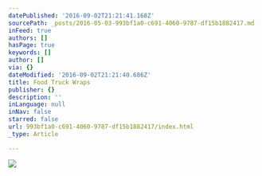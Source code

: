 ```yaml
---
datePublished: '2016-09-02T21:21:41.168Z'
sourcePath: _posts/2016-05-03-993bf1a0-c691-4060-9787-df15b1882417.md
inFeed: true
authors: []
hasPage: true
keywords: []
author: []
via: {}
dateModified: '2016-09-02T21:21:40.686Z'
title: Food Truck Wraps
publisher: {}
description: ''
inLanguage: null
inNav: false
starred: false
url: 993bf1a0-c691-4060-9787-df15b1882417/index.html
_type: Article

---
```

![](https://the-grid-user-content.s3-us-west-2.amazonaws.com/bd4b0c7b-7f49-4460-8032-34340bbd6e4e.jpg)